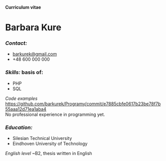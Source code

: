 **Curriculum vitae**<br/>
# Barbara Kure<br/>

### *Contact:* 
* barkurek@gmail.com 
* +48 600 000 000 <br/>

### *Skills:* basis of:
* PHP
* SQL<br/>

*Code examples* https://github.com/barkurek/Programy/commit/e7885cbfe0617b23be78f7b55aaa12d71ea1aba4<br/>
No professional experience in programming yet.<br/>

### *Education:*  
* Silesian Technical University
* Eindhoven University of Technology <br/>

*English level* ~B2, thesis written in English<br/>
